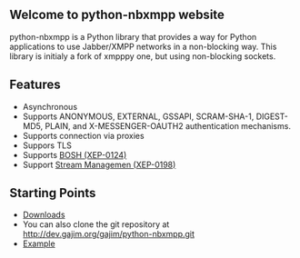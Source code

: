 ## Welcome to python-nbxmpp website

python-nbxmpp is a Python library that provides a way for Python applications to use Jabber/XMPP networks in a non-blocking way. This library is initialy a fork of xmpppy one, but using non-blocking sockets.

## Features

 * Asynchronous
 * Supports ANONYMOUS, EXTERNAL, GSSAPI, SCRAM-SHA-1, DIGEST-MD5, PLAIN, and X-MESSENGER-OAUTH2 authentication mechanisms.
 * Supports connection via proxies
 * Suppors TLS
 * Supports [BOSH (XEP-0124)](https://xmpp.org/extensions/xep-0124.html)
 * Support [Stream Managemen (XEP-0198)](https://xmpp.org/extensions/xep-0198.html)

## Starting Points

 * [Downloads](http://dev.gajim.org/gajim/python-nbxmpp/tags)
 * You can also clone the git repository at http://dev.gajim.org/gajim/python-nbxmpp.git
 * [Example](http://dev.gajim.org/gajim/python-nbxmpp/tree/master/doc/examples)